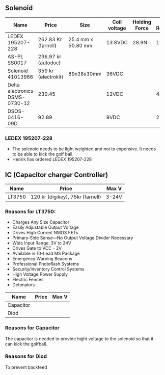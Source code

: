## Solenoid 

| Name                           | Price               | Size               | Coil voltage | Holding Force | Coil Resistance | Weigth   | P     |     |
| ------------------------------ | ------------------- | ------------------ | ------------ | ------------- | --------------- | -------- | ----- | --- |
| LEDEX 195207-228               | 262.83 Kr (farnell) | 25.4 mm x 50.80 mm | 13.8VDC      | 28.9N         | 19.2 ohm        | 190.8g   |       |     |
| AS-PL SS0017                   | 236.97 kr (autodoc) |                    |              |               |                 | Ca 300 g |       |     |
| Solenoid 41013986              | 359 kr (electrokit) | 89x38x30mm         | 36VDC        |               |                 | 331g     | 99.7W |     |
| Delta electronics DSMS-0730-12 | 230.45              |                    | 12VDC        |               | 4.5 ohm         | 40.2g    | 3.8W  |     |
| DSOS-0416-09D                  | 92.89               |                    | 9VDC         |               | 22.6ohm         |          |       |     |

### LEDEX 195207-228  
- The solenoid needs to be light weighted and not to expensive. It needs to be able to kick the golf ball.
- Henrik has ordered LEDEX 195207-228            

## IC  (Capacitor charger Controller)

| Name   | Price                        | Max V |    
| ------ | ---------------------------- | ----- |
| LT3750 | 120 kr (digikey), 75kr (farnell) | 3-24V |  

### Reasons for LT3750: 
- Charges Any Size Capacitor
- Easily Adjustable Output Voltage
- Drives High Current NMOS FETs
- Primary-Side Sense—No Output Voltage Divider Necessary
- Wide Input Range: 3V to 24V
- Drives Gate to VCC – 2V
- Available in 10-Lead MS Package
- Emergency Warning Beacons
- Professional Photoflash Systems
- Security/Inventory Control Systems
- High Voltage Power Supply
- Electric Fences
- Detonators


| Name   | Price                        | Max V |    
| ------ | ---------------------------- | ----- | 
| Capacitor  |  | |    
| Diod  |  | |   

### Reasons for Capacitor
The capacitor is needed to provide hight voltage to the solenoid so that it can kick the golfball.  
### Reasons for Diod
To prevent backfeed
